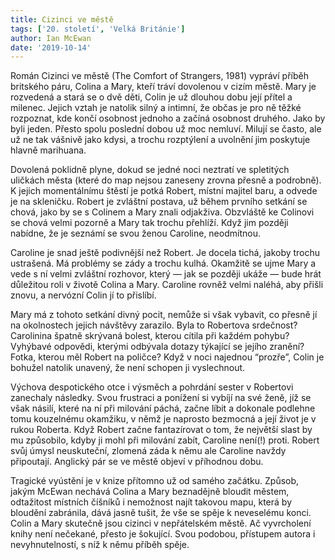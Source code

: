 ```yaml
---
title: Cizinci ve městě
tags: ['20. století', 'Velká Británie']
author: Ian McEwan
date: '2019-10-14'
---
```


Román Cizinci ve městě (The Comfort of Strangers, 1981) vypráví příběh britského páru, Colina a Mary, kteří tráví dovolenou v cizím městě. Mary je rozvedená a stará se o dvě děti, Colin je už dlouhou dobu její přítel a milenec. Jejich vztah je natolik silný a intimní, že občas je pro ně těžké rozpoznat, kde končí osobnost jednoho a začíná osobnost druhého. Jako by byli jeden. Přesto spolu poslední dobou už moc nemluví. Milují se často, ale už ne tak vášnivě jako kdysi, a trochu rozptýlení a uvolnění jim poskytuje hlavně marihuana.

Dovolená poklidně plyne, dokud se jedné noci neztratí ve spletitých uličkách města (které do map nejsou zaneseny zrovna přesně a podrobně). K jejich momentálnímu štěstí je potká Robert, místní majitel baru, a odvede je na skleničku. Robert je zvláštní postava, už během prvního setkání se chová, jako by se s Colinem a Mary znali odjakživa. Obzvláště ke Colinovi se chová velmi pozorně a Mary tak trochu přehlíží. Když jim později nabídne, že je seznámí se svou ženou Caroline, neodmítnou.

Caroline je snad ještě podivnější než Robert. Je docela tichá, jakoby trochu ustrašená. Má problémy se zády a trochu kulhá. Okamžitě se ujme Mary a vede s ní velmi zvláštní rozhovor, který — jak se později ukáže — bude hrát důležitou roli v životě Colina a Mary. Caroline rovněž velmi naléhá, aby přišli znovu, a nervózní Colin jí to přislíbí.

Mary má z tohoto setkání divný pocit, nemůže si však vybavit, co přesně jí na okolnostech jejich návštěvy zarazilo. Byla to Robertova srdečnost? Carolinina špatně skrývaná bolest, kterou cítila při každém pohybu? Vyhýbavé odpovědi, kterými odbývala dotazy týkající se jejího zranění? Fotka, kterou měl Robert na poličce? Když v noci najednou “prozře”, Colin je bohužel natolik unavený, že není schopen ji vyslechnout.

Výchova despotického otce i výsměch a pohrdání sester v Robertovi zanechaly následky. Svou frustraci a ponížení si vybíjí na své ženě, jíž se však násilí, které na ní při milování páchá, začne líbit a dokonale podlehne tomu kouzelnému okamžiku, v němž je naprosto bezmocná a její život je v rukou Roberta. Když Robert začne fantazírovat o tom, že největší slast by mu způsobilo, kdyby ji mohl při milování zabít, Caroline není(!) proti. Robert svůj úmysl neuskuteční, zlomená záda k němu ale Caroline navždy připoutají. Anglický pár se ve městě objeví v příhodnou dobu.

Tragické vyústění je v knize přítomno už od samého začátku. Způsob, jakým McEwan nechává Colina a Mary beznadějně bloudit městem, odtažitost místních číšníků i nemožnost najít takovou mapu, která by bloudění zabránila, dává jasně tušit, že vše se spěje k neveselému konci. Colin a Mary skutečně jsou cizinci v nepřátelském městě. Ač vyvrcholení knihy není nečekané, přesto je šokující. Svou podobou, přístupem autora i nevyhnutelností, s níž k němu příběh spěje.

